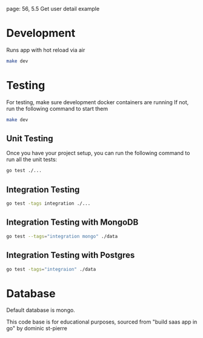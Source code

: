 page: 56, 5.5 Get user detail example

# Development

Runs app with hot reload via air
```bash
make dev
```

# Testing 
For testing, make sure development docker containers are running
If not, run the following command to start them
```bash
make dev
```

## Unit Testing
Once you have your project setup, you can run the following command to run all the unit tests:
```bash
go test ./...
```

## Integration Testing
```bash
go test -tags integration ./...
```

## Integration Testing with MongoDB
```bash
go test --tags="integration mongo" ./data
```

## Integration Testing with Postgres
```bash
go test -tags="integraion" ./data
```

# Database
Default database is mongo.

This code base is for educational purposes, 
sourced from "build saas app in go" by dominic st-pierre